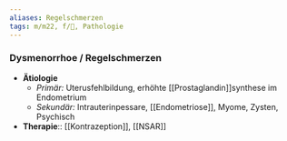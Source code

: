 ```yaml
---
aliases: Regelschmerzen
tags: m/m22, f/🦩, Pathologie
---
```

### Dysmenorrhoe / Regelschmerzen
- **Ätiologie**
	- *Primär:* Uterusfehlbildung, erhöhte [[Prostaglandin]]synthese im Endometrium
	- *Sekundär:* Intrauterinpessare, [[Endometriose]], Myome, Zysten, Psychisch
- **Therapie**:: [[Kontrazeption]], [[NSAR]]